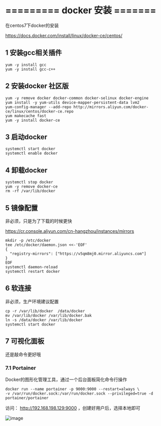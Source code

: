 # ========= docker 安装 =======

在centos7下docker的安装

https://docs.docker.com/install/linux/docker-ce/centos/

## 1 安装gcc相关插件

~~~shell
yum -y install gcc
yum -y install gcc-c++
~~~

## 2  安装docker 社区版

~~~shell
yum -y remove docker docker-common docker-selinux docker-engine
yum install -y yum-utils device-mapper-persistent-data lvm2
yum-config-manager --add-repo http://mirrors.aliyun.com/docker-ce/linux/centos/docker-ce.repo
yum makecache fast
yum -y install docker-ce
~~~

## 3 启动docker

~~~shell
systemctl start docker
systemctl enable docker
~~~

## 4 卸载docker

~~~shell
systemctl stop docker 
yum -y remove docker-ce
rm -rf /var/lib/docker
~~~

## 5  镜像配置

非必须，只是为了下载的时候更快

https://cr.console.aliyun.com/cn-hangzhou/instances/mirrors

~~~shell
mkdir -p /etc/docker
tee /etc/docker/daemon.json <<-'EOF'
{
  "registry-mirrors": ["https://v5qm8mj0.mirror.aliyuncs.com"]
}
EOF
systemctl daemon-reload
systemctl restart docker
~~~

## 6  软连接

非必须，生产环境建议配置

~~~shell
cp -r /var/lib/docker  /data/docker
mv /var/lib/docker /var/lib/docker.bak
ln -s /data/docker /var/lib/docker
systemctl start docker
~~~

## 7 可视化面板

还是敲命令更好哦

### 7.1 Portainer

Docker的图形化管理工具，通过一个后台面板简化命令行操作

~~~shell
docker run --name portainer -p 9000:9000 --restart=always \
-v /var/run/docker.sock:/var/run/docker.sock --privileged=true -d portainer/portainer
~~~

访问： http://192.168.198.129:9000 ，创建好用户后，选择本地即可

![image](https://gitee.com/heguangchuan/rainmeter/raw/master/img/docker/portainer.png)


